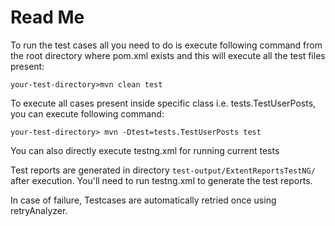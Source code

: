 # Read Me

To run the test cases all you need to do is execute following command from the root directory where pom.xml exists and this will execute all the test files present:
```console
your-test-directory>mvn clean test
```

To execute all cases present inside specific class i.e. tests.TestUserPosts, you can execute following command:
```console
your-test-directory> mvn -Dtest=tests.TestUserPosts test
```

You can also directly execute testng.xml for running current tests

Test reports are generated in directory `test-output/ExtentReportsTestNG/` after execution. You'll need to run testng.xml to generate the test reports.

In case of failure, Testcases are automatically retried once using retryAnalyzer.